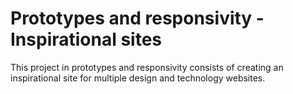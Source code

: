 # Prototypes and responsivity - Inspirational sites

This project in prototypes and responsivity consists of creating an inspirational site for multiple design and technology websites.